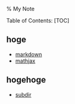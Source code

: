 % My Note

Table of Contents:
[TOC]

## hoge

- [markdown](markdown.html)
- [mathjax](mathjax.html)


## hogehoge

- [subdir](subdir/index.html)
